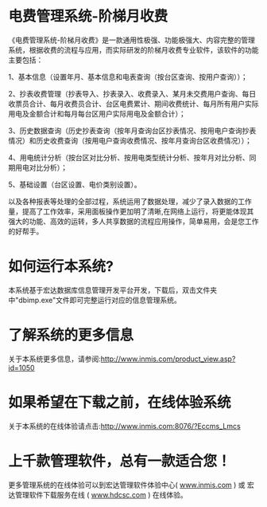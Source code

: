 # 电费管理系统-阶梯月收费

《电费管理系统-阶梯月收费》是一款通用性极强、功能极强大、内容完整的管理系统，根据收费的流程与应用，而实际研发的阶梯月收费专业软件，该软件的功能主要包括：

1、基本信息（设置年月、基本信息和电表查询（按台区查询、按用户查询））；

2、抄表收费管理（抄表导入、抄表录入、收费录入、某月未交费用户查询、每日收票员合计、每月收费员合计、台区电费累计、期间收费统计、每月所有用户实际用电及金额合计和每月每台区用户实际用电及金额合计）；

3、历史数据查询（历史抄表查询（按年月查询台区抄表情况、按用电户查询抄表情况）和历史收费查询（按用电户查询收费情况、按年月查询台区收费情况））；

4、用电统计分析（按台区对比分析、按用电类型统计分析、按年月对比分析、同期用电对比分析）；

5、基础设置（台区设置、电价类别设置）。

以及各种报表等处理的全部过程，系统运用了数据处理，减少了录入数据的工作量，提高了工作效率，采用面板操作更加明了清晰,在网络上运行，将更能体现其强大的功能、高效的运转，多人共享数据的流程应用操作，简单易用，会是您工作的好帮手。

# 如何运行本系统?

本系统基于宏达数据库信息管理开发平台开发，下载后，双击文件夹中"dbimp.exe"文件即可完整运行对应的信息管理系统。

# 了解系统的更多信息

关于本系统更多信息，请参阅:http://www.inmis.com/product_view.asp?id=1050

# 如果希望在下载之前，在线体验系统

关于本系统的在线体验请点击:http://www.inmis.com:8076/?Eccms_Lmcs

# 上千款管理软件，总有一款适合您！

更多管理系统的在线体验可以到宏达管理软件体验中心( www.inmis.com ) 或 宏达管理软件下载服务在线 ( www.hdcsc.com ) 在线体验。


